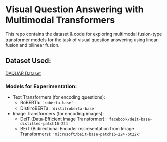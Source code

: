 # Visual Question Answering with Multimodal Transformers

This repo contains the dataset & code for exploring multimodal fusion-type transformer models for the task of visual question answering using linear fusion and bilinear fusion.

## Dataset Used: 
[DAQUAR Dataset](https://www.mpi-inf.mpg.de/departments/computer-vision-and-machine-learning/research/vision-and-language/visual-turing-challenge/)

### Models for Experimentation:

- Text Transformers (for encoding questions):
    - RoBERTa: `'roberta-base'`
    - DistilroBERTa: `'distilroberta-base'`
- Image Transformers (for encoding images):
    - DeiT (Data-Efficient Image Transformer): `'facebook/deit-base-distilled-patch16-224'`
    - BEiT (Bidirectional Encoder representation from Image Transformers): `'microsoft/beit-base-patch16-224-pt22k'`
